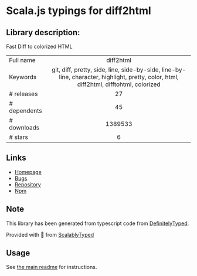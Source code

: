 
# Scala.js typings for diff2html


## Library description:
Fast Diff to colorized HTML

|                    |                 |
| ------------------ | :-------------: |
| Full name          | diff2html |
| Keywords           | git, diff, pretty, side, line, side-by-side, line-by-line, character, highlight, pretty, color, html, diff2html, difftohtml, colorized |
| # releases         | 27 |
| # dependents       | 45 |
| # downloads        | 1389533 |
| # stars            | 6 |

## Links
- [Homepage](https://diff2html.xyz/)
- [Bugs](https://www.github.com/rtfpessoa/diff2html/issues)
- [Repository](https://github.com/rtfpessoa/diff2html)
- [Npm](https://www.npmjs.com/package/diff2html)
    


## Note
This library has been generated from typescript code from [DefinitelyTyped](https://definitelytyped.org).

Provided with :purple_heart: from [ScalablyTyped](https://github.com/oyvindberg/ScalablyTyped)

## Usage
See [the main readme](../../readme.md) for instructions.


